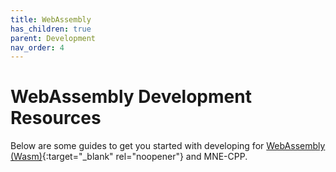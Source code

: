 ```yaml
---
title: WebAssembly
has_children: true
parent: Development
nav_order: 4
---
```

# WebAssembly Development Resources

Below are some guides to get you started with developing for [WebAssembly (Wasm)](https://webassembly.org/){:target="_blank" rel="noopener"} and MNE-CPP.
